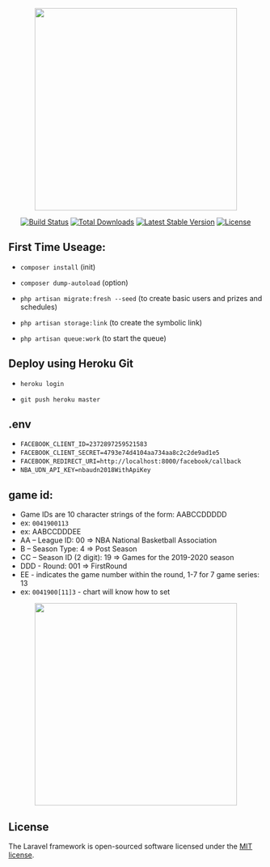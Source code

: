 <p align="center"><a href="https://laravel.com" target="_blank"><img src="https://raw.githubusercontent.com/laravel/art/master/logo-lockup/5%20SVG/2%20CMYK/1%20Full%20Color/laravel-logolockup-cmyk-red.svg" width="400"></a></p>

<p align="center">
<a href="https://travis-ci.org/laravel/framework"><img src="https://travis-ci.org/laravel/framework.svg" alt="Build Status"></a>
<a href="https://packagist.org/packages/laravel/framework"><img src="https://img.shields.io/packagist/dt/laravel/framework" alt="Total Downloads"></a>
<a href="https://packagist.org/packages/laravel/framework"><img src="https://img.shields.io/packagist/v/laravel/framework" alt="Latest Stable Version"></a>
<a href="https://packagist.org/packages/laravel/framework"><img src="https://img.shields.io/packagist/l/laravel/framework" alt="License"></a>
</p>

## First Time Useage:

-   `composer install` (init)

-   `composer dump-autoload` (option)

-   `php artisan migrate:fresh --seed` (to create basic users and prizes and schedules)

-   `php artisan storage:link` (to create the symbolic link)

-   `php artisan queue:work` (to start the queue)

## Deploy using Heroku Git

-   `heroku login`

-   `git push heroku master`

## .env

-   `FACEBOOK_CLIENT_ID=2372897259521583`
-   `FACEBOOK_CLIENT_SECRET=4793e74d4104aa734aa8c2c2de9ad1e5`
-   `FACEBOOK_REDIRECT_URI=http://localhost:8000/facebook/callback`
-   `NBA_UDN_API_KEY=nbaudn2018WithApiKey`

## game id:

-   Game IDs are 10 character strings of the form: AABCCDDDDD
-   ex: `0041900113`
-   ex: AABCCDDDEE
-   AA – League ID: 00 => NBA National Basketball Association
-   B – Season Type: 4 => Post Season
-   CC – Season ID (2 digit): 19 => Games for the 2019-2020 season
-   DDD - Round: 001 => FirstRound
-   EE - indicates the game number within the round, 1-7 for 7 game series: 13
-   ex: `0041900[11]3` - chart will know how to set

<p align="center"><img src="https://upload.cc/i1/2021/01/29/3Qeiz4.jpg" width="400"></p>

## License

The Laravel framework is open-sourced software licensed under the [MIT license](https://opensource.org/licenses/MIT).
